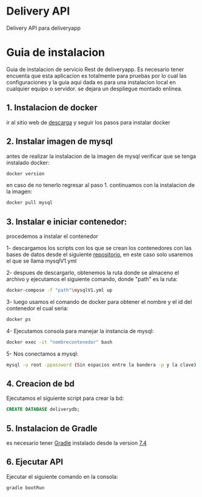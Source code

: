 # Delivery API
Delivery API para deliveryapp

# Guia de instalacion
Guia de instalacion de servicio Rest de deliveryapp. Es necesario tener encuenta que esta aplicacion es totalmente para pruebas por lo cual las configuraciones y la guia aqui dada es para una instalacion local en cualquier equipo o servidor. se dejara un despliegue montado enlinea.

## 1. Instalacion de docker
ir al sitio web de [descarga](https://www.docker.com/get-started) y seguir los pasos para instalar docker


## 2. Instalar imagen de mysql
antes de realizar la instalacion de la imagen de mysql verificar que se tenga instalado docker:
```bash
docker version
```
en caso de no tenerlo regresar al paso 1. 
continuamos con la instalacion de la imagen:
```bash
docker pull mysql
```

## 3. Instalar e iniciar contenedor: 
procedemos a instalar el contenedor

  1- descargamos los scripts con los que se crean los contenedores con las bases de datos desde el siguiente [repositorio](https://github.com/jcgf/scripts-contenedores.git), en    este caso solo usaremos el que se llama mysqlV1.yml
  
  2- despues de descargarlo, obtenemos la ruta donde se almaceno el archivo y ejecutamos el siguiente comando, donde "path" es la ruta:  
  ```bash
docker-compose -f "path"\mysqlV1.yml up
  ```
  
  3- luego usamos el comando de docker para obtener el nombre y el id del contenedor el cual seria:
  ```bash
  docker ps
  ```
  
  4- Ejecutamos consola para manejar la instancia de mysql:
  ```bash
docker exec -it "nombrecontenedor" bash
  ```
  
  5- Nos conectamos a mysql:
  ```bash
mysql -u root -ppassword (Sin espacios entre la bandera -p y la clave) 
  ```
  
## 4. Creacion de bd
Ejecutamos el siguiente script para crear la bd:
  ```sql
CREATE DATABASE deliverydb;
  ```

## 5. Instalacion de Gradle
es necesario tener [Gradle](https://gradle.org/install/) instalado desde la version [7.4](https://services.gradle.org/distributions/gradle-7.4-all.zip)

## 6. Ejecutar API
Ejecutar el siguiente comando en la consola:
```bash
gradle bootRun
```



